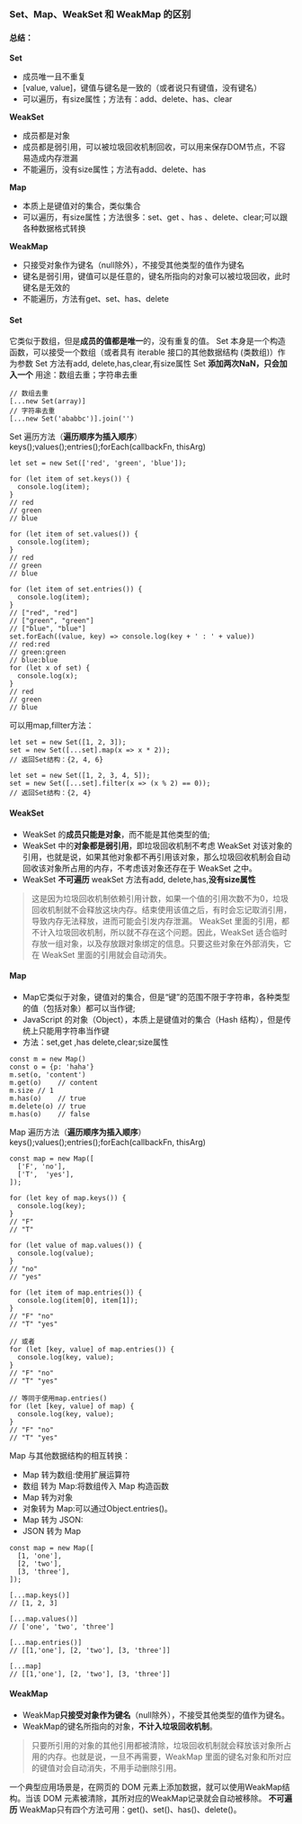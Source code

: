###  Set、Map、WeakSet 和 WeakMap 的区别
#### 总结：
**Set**
* 成员唯一且不重复
* [value, value]，键值与键名是一致的（或者说只有键值，没有键名）
* 可以遍历，有size属性；方法有：add、delete、has、clear

**WeakSet**
* 成员都是对象
* 成员都是弱引用，可以被垃圾回收机制回收，可以用来保存DOM节点，不容易造成内存泄漏
* 不能遍历，没有size属性；方法有add、delete、has

**Map**
* 本质上是键值对的集合，类似集合
* 可以遍历，有size属性；方法很多：set、get 、has 、delete、clear;可以跟各种数据格式转换

**WeakMap**
* 只接受对象作为键名（null除外），不接受其他类型的值作为键名
* 键名是弱引用，键值可以是任意的，键名所指向的对象可以被垃圾回收，此时键名是无效的
* 不能遍历，方法有get、set、has、delete

#### Set
它类似于数组，但是**成员的值都是唯一**的，没有重复的值。
Set 本身是一个构造函数，可以接受一个数组（或者具有 iterable 接口的其他数据结构 (类数组)）作为参数
Set 方法有add, delete,has,clear,有size属性
Set **添加两次NaN，只会加入一个**
用途：数组去重；字符串去重
``` 
// 数组去重
[...new Set(array)]
// 字符串去重
[...new Set('ababbc')].join('')
```
Set 遍历方法（**遍历顺序为插入顺序**）
keys();values();entries();forEach(callbackFn, thisArg)
```
let set = new Set(['red', 'green', 'blue']);

for (let item of set.keys()) {
  console.log(item);
}
// red
// green
// blue

for (let item of set.values()) {
  console.log(item);
}
// red
// green
// blue

for (let item of set.entries()) {
  console.log(item);
}
// ["red", "red"]
// ["green", "green"]
// ["blue", "blue"]
set.forEach((value, key) => console.log(key + ' : ' + value))
// red:red
// green:green
// blue:blue
for (let x of set) {
  console.log(x);
}
// red
// green
// blue
```
可以用map,fillter方法：
```
let set = new Set([1, 2, 3]);
set = new Set([...set].map(x => x * 2));
// 返回Set结构：{2, 4, 6}

let set = new Set([1, 2, 3, 4, 5]);
set = new Set([...set].filter(x => (x % 2) == 0));
// 返回Set结构：{2, 4}
```
#### WeakSet
 * WeakSet 的**成员只能是对象**，而不能是其他类型的值;
 * WeakSet 中的**对象都是弱引用**，即垃圾回收机制不考虑 WeakSet 对该对象的引用，也就是说，如果其他对象都不再引用该对象，那么垃圾回收机制会自动回收该对象所占用的内存，不考虑该对象还存在于 WeakSet 之中。
 * WeakSet **不可遍历**
  weakSet 方法有add, delete,has,**没有size属性**
> 这是因为垃圾回收机制依赖引用计数，如果一个值的引用次数不为0，垃圾回收机制就不会释放这块内存。结束使用该值之后，有时会忘记取消引用，导致内存无法释放，进而可能会引发内存泄漏。
>WeakSet 里面的引用，都不计入垃圾回收机制，所以就不存在这个问题。因此，WeakSet 适合临时存放一组对象，以及存放跟对象绑定的信息。只要这些对象在外部消失，它在 WeakSet 里面的引用就会自动消失。

#### Map
* Map它类似于对象，键值对的集合，但是“键”的范围不限于字符串，各种类型的值（包括对象）都可以当作键;
* JavaScript 的对象（Object），本质上是键值对的集合（Hash 结构），但是传统上只能用字符串当作键
* 方法：set,get ,has delete,clear;size属性
```
const m = new Map()
const o = {p: 'haha'}
m.set(o, 'content')
m.get(o)	// content
m.size // 1
m.has(o)	// true
m.delete(o)	// true
m.has(o)	// false
```
Map 遍历方法（**遍历顺序为插入顺序**）
keys();values();entries();forEach(callbackFn, thisArg)
```
const map = new Map([
  ['F', 'no'],
  ['T',  'yes'],
]);

for (let key of map.keys()) {
  console.log(key);
}
// "F"
// "T"

for (let value of map.values()) {
  console.log(value);
}
// "no"
// "yes"

for (let item of map.entries()) {
  console.log(item[0], item[1]);
}
// "F" "no"
// "T" "yes"

// 或者
for (let [key, value] of map.entries()) {
  console.log(key, value);
}
// "F" "no"
// "T" "yes"

// 等同于使用map.entries()
for (let [key, value] of map) {
  console.log(key, value);
}
// "F" "no"
// "T" "yes"
```

Map 与其他数据结构的相互转换：
* Map 转为数组:使用扩展运算符
* 数组 转为 Map:将数组传入 Map 构造函数
* Map 转为对象
* 对象转为 Map:可以通过Object.entries()。
* Map 转为 JSON:
* JSON 转为 Map
```
const map = new Map([
  [1, 'one'],
  [2, 'two'],
  [3, 'three'],
]);

[...map.keys()]
// [1, 2, 3]

[...map.values()]
// ['one', 'two', 'three']

[...map.entries()]
// [[1,'one'], [2, 'two'], [3, 'three']]

[...map]
// [[1,'one'], [2, 'two'], [3, 'three']]
```
#### WeakMap
* WeakMap**只接受对象作为键名**（null除外），不接受其他类型的值作为键名。
* WeakMap的键名所指向的对象，**不计入垃圾回收机制**。
>只要所引用的对象的其他引用都被清除，垃圾回收机制就会释放该对象所占用的内存。也就是说，一旦不再需要，WeakMap 里面的键名对象和所对应的键值对会自动消失，不用手动删除引用。

一个典型应用场景是，在网页的 DOM 元素上添加数据，就可以使用WeakMap结构。当该 DOM 元素被清除，其所对应的WeakMap记录就会自动被移除。
**不可遍历**
WeakMap只有四个方法可用：get()、set()、has()、delete()。
